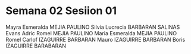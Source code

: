 # Semana 02 Sesiion 01

Mayra Esmeralda MEJIA PAULINO
Silvia Lucrecia BARBARAN SALINAS
Evans Adric Romel MEJIA PAULINO
Maria Esmeralda MEJIA PAULINO
Romel Carlof IZAGUIRRE BARBARAN
Mauro IZAGUIRRE BARBARAN
Boris IZAGUIRRE BARABARAN